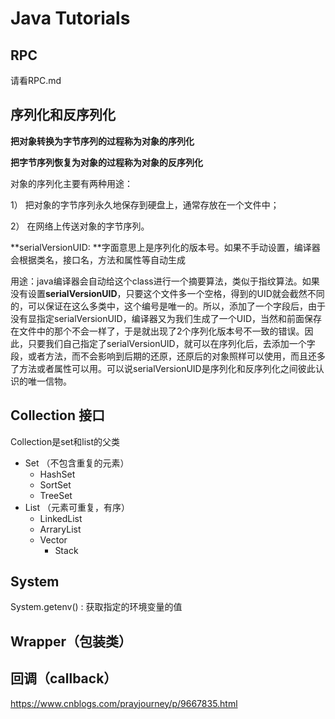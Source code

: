 # Java Tutorials



## RPC

请看RPC.md







## 序列化和反序列化

**把对象转换为字节序列的过程称为对象的序列化**

**把字节序列恢复为对象的过程称为对象的反序列化**

对象的序列化主要有两种用途：

1） 把对象的字节序列永久地保存到硬盘上，通常存放在一个文件中；

2） 在网络上传送对象的字节序列。



**serialVersionUID: **字面意思上是序列化的版本号。如果不手动设置，编译器会根据类名，接口名，方法和属性等自动生成

用途：java编译器会自动给这个class进行一个摘要算法，类似于指纹算法。如果没有设置**serialVersionUID**，只要这个文件多一个空格，得到的UID就会截然不同的，可以保证在这么多类中，这个编号是唯一的。所以，添加了一个字段后，由于没有显指定serialVersionUID，编译器又为我们生成了一个UID，当然和前面保存在文件中的那个不会一样了，于是就出现了2个序列化版本号不一致的错误。因此，只要我们自己指定了serialVersionUID，就可以在序列化后，去添加一个字段，或者方法，而不会影响到后期的还原，还原后的对象照样可以使用，而且还多了方法或者属性可以用。可以说serialVersionUID是序列化和反序列化之间彼此认识的唯一信物。





## Collection 接口

Collection是set和list的父类

- Set （不包含重复的元素）
  - HashSet
  - SortSet
  - TreeSet
- List （元素可重复，有序）
  - LinkedList
  - ArraryList
  - Vector
    - Stack



## System

System.getenv() : 获取指定的环境变量的值



## Wrapper（包装类）



## 回调（callback）

https://www.cnblogs.com/prayjourney/p/9667835.html